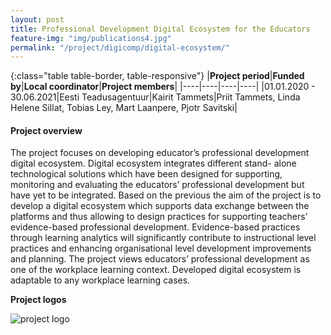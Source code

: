 ```yaml
---
layout: post
title: Professional Development Digital Ecosystem for the Educators
feature-img: "img/publications4.jpg"
permalink: "/project/digicomp/digital-ecosystem/"
---
```


{:class="table table-border, table-responsive"}
|**Project period**|**Funded by**|**Local coordinator**|**Project members**|
|----|----|----|----|
|01.01.2020 - 30.06.2021|Eesti Teadusagentuur|Kairit Tammets|Priit Tammets, Linda Helene Sillat, Tobias Ley, Mart Laanpere, Pjotr Savitski|

#### Project overview
The project focuses on developing educator’s professional development digital ecosystem. Digital ecosystem integrates different stand- alone technological solutions which have been designed for supporting, monitoring and evaluating the educators’ professional development but have yet to be integrated. Based on the previous the aim of the project is to develop a digital ecosystem which supports data exchange between the platforms and thus allowing to design practices for supporting teachers’ evidence-based professional development. Evidence-based practices through learning analytics will significantly contribute to instructional level practices and enhancing organisational level development improvements and planning. The project views educators’ professional development as one of the workplace learning context. Developed digital ecosystem is adaptable to any workplace learning cases.

**Project logos**
<div> 
    <img class="img-fluid-innews" src="{{ '/img/financier_logos/ETAG.jpg' | prepend: site.baseurl }}" alt="project logo">
</div>